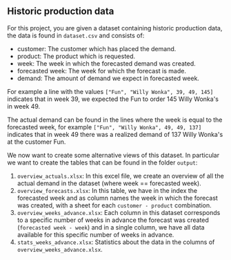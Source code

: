 ## Historic production data

For this project, you are given a dataset containing historic production data, the data is found in `dataset.csv` and consists of:
 - customer: The customer which has placed the demand.
 - product: The product which is requested.
 - week: The week in which the forecasted demand was created.
 - forecasted week: The week for which the forecast is made.
 - demand: The amount of demand we expect in forecasted week.

For example a line with the values `["Fun", "Willy Wonka", 39, 49, 145]` indicates that in week 39, we expected the Fun to order 145 Willy Wonka's in week 49.

The actual demand can be found in the lines where the week is equal to the forecasted week, for example `["Fun", "Willy Wonka", 49, 49, 137]` indicates that in week 49 there was a realized demand of 137 Willy Wonka's at the customer Fun.

We now want to create some alternative views of this dataset. In particular we want to create the tables that can be found in the folder `output`:
 1. `overview_actuals.xlsx`: In this excel file, we create an overview of all the actual demand in the dataset (where week == forecasted week).
 2. `overview_forecasts.xlsx`: In this table, we have in the index the forecasted week and as column names the week in which the forecast was created, with a sheet for each `customer - product` combination.
 3. `overview_weeks_advance.xlsx`: Each column in this dataset corresponds to a specific number of weeks in advance the forecast was created (`forecasted week - week`) and in a single column, we have all data available for this specific number of weeks in advance.
 4. `stats_weeks_advance.xlsx`: Statistics about the data in the columns of `overview_weeks_advance.xlsx`.